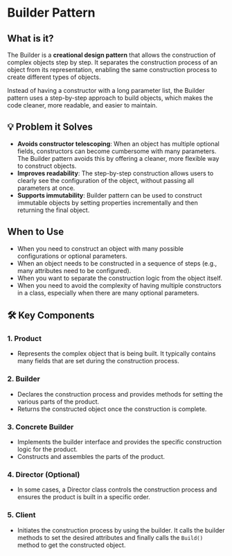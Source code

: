  
# Builder Pattern

## What is it?

The Builder is a **creational design pattern** that allows the construction of complex objects step by step. It separates the construction process of an object from its representation, enabling the same construction process to create different types of objects.

Instead of having a constructor with a long parameter list, the Builder pattern uses a step-by-step approach to build objects, which makes the code cleaner, more readable, and easier to maintain.

## 💡 Problem it Solves

- **Avoids constructor telescoping**: When an object has multiple optional fields, constructors can become cumbersome with many parameters. The Builder pattern avoids this by offering a cleaner, more flexible way to construct objects.
- **Improves readability**: The step-by-step construction allows users to clearly see the configuration of the object, without passing all parameters at once.
- **Supports immutability**: Builder pattern can be used to construct immutable objects by setting properties incrementally and then returning the final object.

## When to Use

- When you need to construct an object with many possible configurations or optional parameters.
- When an object needs to be constructed in a sequence of steps (e.g., many attributes need to be configured).
- When you want to separate the construction logic from the object itself.
- When you need to avoid the complexity of having multiple constructors in a class, especially when there are many optional parameters.

## 🛠️ Key Components

### 1. **Product**
   - Represents the complex object that is being built. It typically contains many fields that are set during the construction process.

### 2. **Builder**
   - Declares the construction process and provides methods for setting the various parts of the product.
   - Returns the constructed object once the construction is complete.

### 3. **Concrete Builder**
   - Implements the builder interface and provides the specific construction logic for the product.
   - Constructs and assembles the parts of the product.

### 4. **Director (Optional)**
   - In some cases, a Director class controls the construction process and ensures the product is built in a specific order.

### 5. **Client**
   - Initiates the construction process by using the builder. It calls the builder methods to set the desired attributes and finally calls the `Build()` method to get the constructed object.
